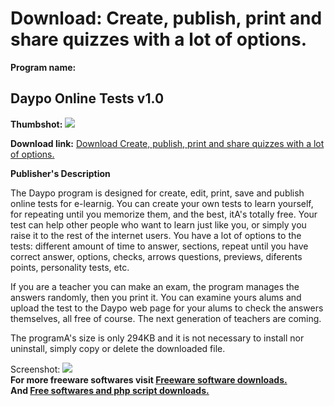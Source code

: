# Download: Create, publish, print and share quizzes with a lot of options.

**Program name:**

## Daypo Online Tests v1.0

  
**Thumbshot:** ![](http://www.freewarefiles.com/screenshot/daypootest_md.gif)   
  
**Download link:** [Download Create, publish, print and share quizzes with a lot of options.](http://freesoftwares.boysofts.com/Daypo-Online-Tests-V_program_28513.html)  
  


**Publisher's Description**  
  


The Daypo program is designed for create, edit, print, save and publish online tests for e-learnig. You can create your own tests to learn yourself, for repeating until you memorize them, and the best, itA's totally free. Your test can help other people who want to learn just like you, or simply you raise it to the rest of the internet users. You have a lot of options to the tests: different amount of time to answer, sections, repeat until you have correct answer, options, checks, arrows questions, previews, diferents points, personality tests, etc. 

If you are a teacher you can make an exam, the program manages the answers randomly, then you print it. You can examine yours alums and upload the test to the Daypo web page for your alums to check the answers themselves, all free of course. The next generation of teachers are coming.

The programA's size is only 294KB and it is not necessary to install nor uninstall, simply copy or delete the downloaded file. 

  
  
Screenshot: ![](http://www.freewarefiles.com/screenshot/daypootest.gif)   
**For more freeware softwares visit [Freeware software downloads.](http://freesoftwares.boysofts.com/)**   
**And [Free softwares and php script downloads.](http://www.boysofts.com/)**
